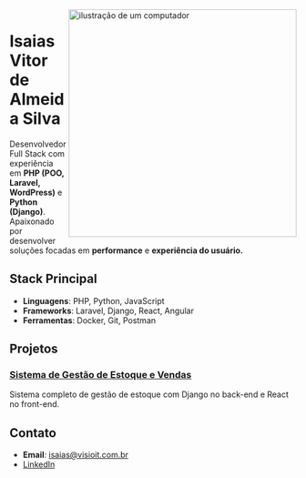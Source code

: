 <img src="https://raw.githubusercontent.com/MicaelliMedeiros/micaellimedeiros/master/image/computer-illustration.png" alt="ilustração de um computador" min-width="400px" max-width="400px" width="400px" align="right">


# Isaias Vitor de Almeida Silva

<p align="left"> 
Desenvolvedor Full Stack com experiência em <strong>PHP (POO, Laravel, WordPress)</strong> e <strong>Python (Django)</strong>. 
Apaixonado por desenvolver soluções focadas em <strong>performance</strong> e <strong>experiência do usuário.</strong>
</p>

## Stack Principal
- **Linguagens**: PHP, Python, JavaScript
- **Frameworks**: Laravel, Django, React, Angular
- **Ferramentas**: Docker, Git, Postman

## Projetos
### [Sistema de Gestão de Estoque e Vendas](#link-do-repo)
Sistema completo de gestão de estoque com Django no back-end e React no front-end.

## Contato
- **Email**: isaias@visioit.com.br
- [LinkedIn](https://www.linkedin.com/in/isaiasvasilva)
